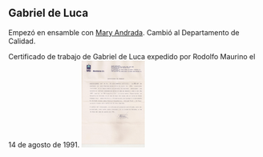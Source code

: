 Gabriel de Luca
---

Empezó en ensamble con [Mary Andrada](../Mary%20Andrada/).
Cambió al Departamento de Calidad.


Certificado de trabajo de Gabriel de Luca expedido por Rodolfo Maurino el 14 de agosto de 1991.
<a href="certificado_trabajo_gabriel_de_luca.pdf"><img alt="certificado de trabajo escaneado" width="25%" src="certificado_trabajo_gabriel_de_luca.jpg"></a>


